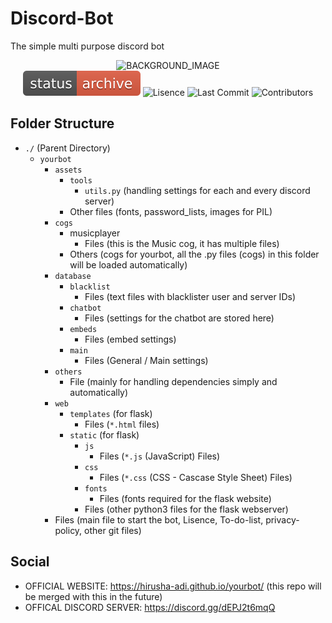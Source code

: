 # Discord-Bot

The simple multi purpose discord bot

<p align="center">
    <img src="https://raw.githubusercontent.com/hirusha-adi/yourbot/main/images/background4.gif" alt="BACKGROUND_IMAGE">
    <br>
    <img src="https://github.com/GIScience/badges/raw/master/status/archive.svg" alt="Current-Status">
    <img src="https://img.shields.io/github/license/hirusha-adi/Discord-Bot" alt="Lisence">
    <img src="https://img.shields.io/github/last-commit/hirusha-adi/Discord-Bot" alt="Last Commit">
    <img src="https://img.shields.io/github/contributors/hirusha-adi/Discord-Bot" alt="Contributors">
</p>
<!-- Discord-Bot -->

## Folder Structure

- `./` (Parent Directory)
  - `yourbot`
    - `assets`
      - `tools`
        - `utils.py` (handling settings for each and every discord server)
      - Other files (fonts, password_lists, images for PIL)
    - `cogs`
      - musicplayer
        - Files (this is the Music cog, it has multiple files)
      - Others (cogs for yourbot, all the .py files (cogs) in this folder will be loaded automatically)
    - `database`
      - `blacklist`
        - Files (text files with blacklister user and server IDs)
      - `chatbot`
        - Files (settings for the chatbot are stored here)
      - `embeds`
        - Files (embed settings)
      - `main`
        - Files (General / Main settings)
    - `others`
      - File (mainly for handling dependencies simply and automatically)
    - `web`
      - `templates` (for flask)
        - Files (`*.html` files)
      - `static` (for flask)
        - `js`
          - Files (`*.js` (JavaScript) Files)
        - `css`
          - Files (`*.css` (CSS - Cascase Style Sheet) Files)
        - `fonts`
          - Files (fonts required for the flask website)
        - Files (other python3 files for the flask webserver)
    - Files (main file to start the bot, Lisence, To-do-list, privacy-policy, other git files)

## Social

- OFFICIAL WEBSITE: https://hirusha-adi.github.io/yourbot/ (this repo will be merged with this in the future)
- OFFICAL DISCORD SERVER: https://discord.gg/dEPJ2t6mqQ
